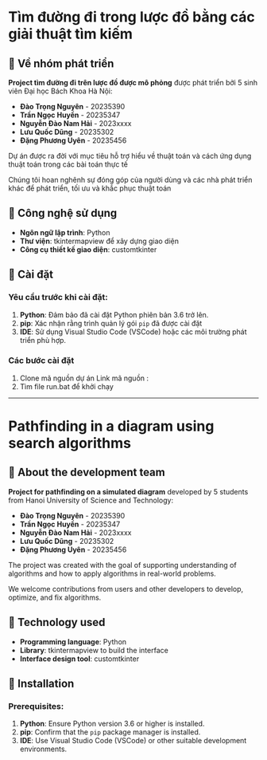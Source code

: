 # Tìm đường đi trong lược đồ bằng các giải thuật tìm kiếm
## 👥 Về nhóm phát triển
**Project tìm đường đi trên lược đồ được mô phỏng** được phát triển bởi 5 sinh viên Đại học Bách Khoa Hà Nội:
- **Đào Trọng Nguyên** - 20235390
- **Trần Ngọc Huyền** - 20235347
- **Nguyễn Đào Nam Hải** - 2023xxxx
- **Lưu Quốc Dũng** - 20235302
- **Đặng Phương Uyên** - 20235456

Dự án được ra đời với mục tiêu hỗ trợ hiểu về thuật toán và cách ứng dụng thuật toán trong các bài toán thực tế

Chúng tôi hoan nghênh sự đóng góp của người dùng và các nhà phát triển khác để phát triển, tối ưu và khắc phục thuật toán


## 🐍 Công nghệ sử dụng
- **Ngôn ngữ lập trình**: Python
- **Thư viện**: tkintermapview để xây dựng giao diện
- **Công cụ thiết kế giao diện**: customtkinter

## 🚀 Cài đặt
### Yêu cầu trước khi cài đặt:
1. **Python**: Đảm bảo đã cài đặt Python phiên bản 3.6 trở lên.
2. **pip**: Xác nhận rằng trình quản lý gói `pip` đã được cài đặt
3. **IDE**: Sử dụng Visual Studio Code (VSCode) hoặc các môi trường phát triển phù hợp.

### Các bước cài đặt
1. Clone mã nguồn dự án
   Link mã nguồn : 
2. Tìm file run.bat để khởi chạy

---

# Pathfinding in a diagram using search algorithms
## 👥 About the development team
**Project for pathfinding on a simulated diagram** developed by 5 students from Hanoi University of Science and Technology:
- **Đào Trọng Nguyên** - 20235390
- **Trần Ngọc Huyền** - 20235347
- **Nguyễn Đào Nam Hải** - 2023xxxx
- **Lưu Quốc Dũng** - 20235302
- **Đặng Phương Uyên** - 20235456

The project was created with the goal of supporting understanding of algorithms and how to apply algorithms in real-world problems.

We welcome contributions from users and other developers to develop, optimize, and fix algorithms.


## 🐍 Technology used
- **Programming language**: Python
- **Library**: tkintermapview to build the interface
- **Interface design tool**: customtkinter

## 🚀 Installation
### Prerequisites:
1. **Python**: Ensure Python version 3.6 or higher is installed.
2. **pip**: Confirm that the `pip` package manager is installed.
3. **IDE**: Use Visual Studio Code (VSCode) or other suitable development environments.
